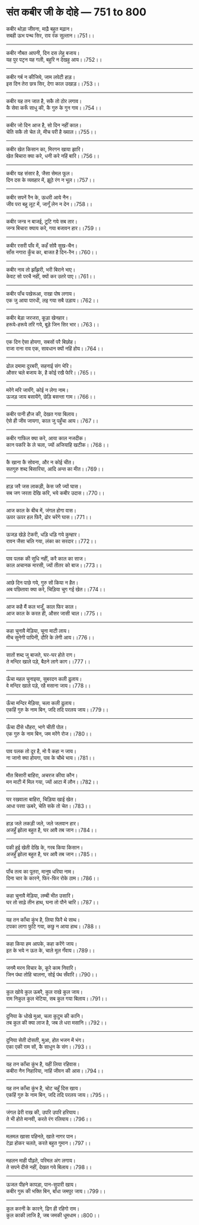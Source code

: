 
# **संत कबीर जी के दोहे — 751 to 800**

कबीर थोड़ा जीवना, माढ़ै बहुत मढ़ान।\
सबही ऊभ पन्थ सिर, राव रंक सुल्तान।।751।।

---

कबीर नौबत आपनी, दिन दस लेहु बजाय।\
यह पुर पटृन यह गली, बहुरि न देखहु आय।।752।।

---

कबीर गर्ब न कीजिये, जाम लपेटी हाड़।\
इस दिन तेरा छत्र सिर, देगा काल उखाड़।।753।।

---

कबीर यह तन जात है, सकै तो ठोर लगाव।\
कै सेवा करूँ साधु की, कै गुरु के गुन गाव।।754।।

---

कबीर जो दिन आज है, सो दिन नहीं काल।\
चेति सकै तो चेत ले, मीच परी है ख्याल।।755।।

---

कबीर खेत किसान का, मिरगन खाया झारि।\
खेत बिचारा क्या करे, धनी करे नहिं बारि।।756।।

---

कबीर यह संसार है, जैसा सेमल फूल।\
दिन दस के व्यवहार में, झूठे रंग न भूल।।757।।

---

कबीर सपनें रैन के, ऊधरी आये नैन।\
जीव परा बहू लूट में, जागूँ लेन न देन।।758।।

---

कबीर जन्त्र न बाजई, टूटि गये सब तार।\
जन्त्र बिचारा क्याय करे, गया बजावन हार।।759।।

---

कबीर रसरी पाँव में, कहँ सोवै सुख-चैन।\
साँस नगारा कुँच का, बाजत है दिन-रैन।।760।।

---

कबीर नाव तो झाँझरी, भरी बिराने भाए।\
केवट सो परचै नहीं, क्यों कर उतरे पाए।।761।।

---

कबीर पाँच पखेरूआ, राखा पोष लगाय।\
एक जु आया पारधी, लइ गया सबै उड़ाय।।762।।

---

कबीर बेड़ा जरजरा, कूड़ा खेनहार।\
हरूये-हरूये तरि गये, बूड़े जिन सिर भार।।763।।

---

एक दिन ऐसा होयगा, सबसों परै बिछोह।\
राजा राना राव एक, सावधान क्यों नहिं होय।।764।।

---

ढोल दमामा दुरबरी, सहनाई संग भेरि।\
औसर चले बजाय के, है कोई रखै फेरि।।765।।

---

मरेंगे मरि जायँगे, कोई न लेगा नाम।\
ऊजड़ जाय बसायेंगे, छेड़ि बसन्ता गाम।।766।।

---

कबीर पानी हौज की, देखत गया बिलाय।\
ऐसे ही जीव जायगा, काल जु पहुँचा आय।।767।।

---

कबीर गाफिल क्या करे, आया काल नजदीक।\
कान पकरि के ले चला, ज्यों अजियाहि खटीक।।768।।

---

कै खाना कै सोवना, और न कोई चीत।\
सतगुरु शब्द बिसारिया, आदि अन्त का मीत।।769।।

---

हाड़ जरै जस लाकड़ी, केस जरै ज्यों घास।\
सब जग जरता देखि करि, भये कबीर उदास।।770।।

---

आज काल के बीच में, जंगल होगा वास।\
ऊपर ऊपर हल फिरै, ढोर चरेंगे घास।।771।।

---

ऊजड़ खेड़े टेकरी, धड़ि धड़ि गये कुम्हार।\
रावन जैसा चलि गया, लंका का सरदार।।772।।

---

पाव पलक की सुधि नहीं, करै काल का साज।\
काल अचानक मारसी, ज्यों तीतर को बाज।।773।।

---

आछे दिन पाछे गये, गुरु सों किया न हैत।\
अब पछितावा क्या करे, चिड़िया चुग गई खेत।।774।।

---

आज कहै मैं कल भजूँ, काल फिर काल।\
आज काल के करत ही, औसर जासी चाल।।775।।

---

कहा चुनावै मेड़िया, चूना माटी लाय।\
मीच सुनेगी पापिनी, दौरि के लेगी आय।।776।।

---

सातों शब्द जु बाजते, घर-घर होते राग।\
ते मन्दिर खाले पड़े, बैठने लागे काग।।777।।

---

ऊँचा महल चुनाइया, सुबरदन कली ढुलाय।\
वे मन्दिर खाले पड़े, रहै मसाना जाय।।778।।

---

ऊँचा मन्दिर मेड़िया, चला कली ढुलाय।\
एकहिं गुरु के नाम बिन, जदि तदि परलय जाय।।779।।

---

ऊँचा दीसे धौहरा, भागे चीती पोल।\
एक गुरु के नाम बिन, जम मरेंगे रोज।।780।।

---

पाव पलक तो दूर है, मो पै कहा न जाय।\
ना जानो क्या होयगा, पाव के चौथे भाय।।781।।

---

मौत बिसारी बाहिरा, अचरज कीया कौन।\
मन माटी में मिल गया, ज्यों आटा में लौन।।782।।

---

घर रखवाला बाहिरा, चिड़िया खाई खेत।\
आधा परवा ऊबरे, चेति सके तो चेत।।783।।

---

हाड़ जले लकड़ी जले, जले जलवान हार।\
अजहुँ झोला बहुत है, घर आवै तब जान।।784।।

---

पकी हुई खेती देखि के, गरब किया किसान।\
अजहुँ झोला बहुत है, घर आवै तब जान।।785।।

---

पाँच तत्व का पूतरा, मानुष धरिया नाम।\
दिना चार के कारने, फिर-फिर रोके ठाम।।786।।

---

कहा चुनावै मेड़िया, लम्बी भीत उसारि।\
घर तो साढ़े तीन हाथ, घना तो पौने चारि।।787।।

---

यह तन काँचा कुंभ है, लिया फिरै थे साथ।\
टपका लागा फुटि गया, कछु न आया हाथ।।788।।

---

कहा किया हम आपके, कहा करेंगे जाय।\
इत के भये न ऊत के, चाले मूल गँवाय।।789।।

---

जनमै मरन विचार के, कूरे काम निवारि।\
जिन पंथा तोहि चालना, सोई पंथ सँवारि।।790।।

---

कुल खोये कुल ऊबरै, कुल राखे कुल जाय।\
राम निकुल कुल भेटिया, सब कुल गया बिलाय।।791।।

---

दुनिया के धोखे मुआ, चला कुटुम की कानि।\
तब कुल की क्या लाज है, जब ले धरा मसानि।।792।।

---

दुनिया सेती दोसती, मुआ, होत भजन में भंग।\
एका एकी राम सों, कै साधुन के संग।।793।।

---

यह तन काँचा कुंभ है, यहीं लिया रहिवास।\
कबीरा नैन निहारिया, नाहिं जीवन की आस।।794।।

---

यह तन काँचा कुंभ है, चोट चहूँ दिस खाय।\
एकहिं गुरु के नाम बिन, जदि तदि परलय जाय।।795।।

---

जंगल ढेरी राख की, उपरि उपरि हरियाय।\
ते भी होते मानवी, करते रंग रलियाय।।796।।

---

मलमल खासा पहिनते, खाते नागर पान।\
टेढ़ा होकर चलते, करते बहुत गुमान।।797।।

---

महलन माही पौढ़ते, परिमल अंग लगाय।\
ते सपने दीसे नहीं, देखत गये बिलाय।।798।।

---

ऊजल पीहने कापड़ा, पान-सुपारी खाय।\
कबीर गुरू की भक्ति बिन, बाँधा जमपुर जाय।।799।।

---

कुल करनी के कारने, ढिग ही रहिगो राम।\
कुल काकी लाजि है, जब जमकी धूमधाम।।800।।
